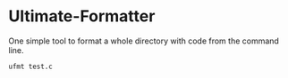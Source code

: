 # Ultimate-Formatter
One simple tool to format a whole directory with code from the command line.

    ufmt test.c
